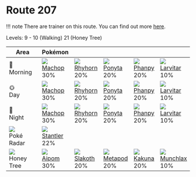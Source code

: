 # Route 207

!!! note
    There are trainer on this route. You can find out more [here](../../trainer_changes/route_207/).

Levels: 9 - 10 (Walking) 21 (Honey Tree)

Area                           | Pokémon                         | &nbsp;                          | &nbsp;                          | &nbsp;                          | &nbsp;
---                            | ---                             | ---                             | ---                             | ---                             | ---
🌅<br>Morning                   | ![][066]<br> [Machop]<br> 30%  | ![][111]<br> [Rhyhorn]<br> 20% | ![][077]<br> [Ponyta]<br> 20%  | ![][231]<br> [Phanpy]<br> 20%  | ![][246]<br> [Larvitar]<br> 10%
🌞<br>Day                       | ![][066]<br> [Machop]<br> 30%  | ![][111]<br> [Rhyhorn]<br> 20% | ![][077]<br> [Ponyta]<br> 20%  | ![][231]<br> [Phanpy]<br> 20%  | ![][246]<br> [Larvitar]<br> 10%
🌙<br>Night                     | ![][066]<br> [Machop]<br> 30%  | ![][111]<br> [Rhyhorn]<br> 20% | ![][077]<br> [Ponyta]<br> 20%  | ![][231]<br> [Phanpy]<br> 20%  | ![][246]<br> [Larvitar]<br> 10%
![][poke-radar]<br> Poké Radar | ![][234]<br> [Stantler]<br> 22%
![][honey]<br> Honey Tree      | ![][190]<br> [Aipom]<br> 30%   | ![][287]<br> [Slakoth]<br> 20% | ![][011]<br> [Metapod]<br> 20% | ![][014]<br> [Kakuna]<br> 20%  | ![][446]<br> [Munchlax]<br> 10%


[Metapod]: ../../pokemon_changes/011/
[Kakuna]: ../../pokemon_changes/014/
[Machop]: ../../pokemon_changes/066/
[Ponyta]: ../../pokemon_changes/077/
[Rhyhorn]: ../../pokemon_changes/111/
[Aipom]: ../../pokemon_changes/190/
[Phanpy]: ../../pokemon_changes/231/
[Stantler]: ../../pokemon_changes/234/
[Larvitar]: ../../pokemon_changes/246/
[Slakoth]: ../../pokemon_changes/287/
[Munchlax]: ../../pokemon_changes/446/
[honey]: ../img/items/honey.png
[poke-radar]: ../img/items/poke-radar.png
[011]: ../img/pokemon/011.png
[014]: ../img/pokemon/014.png
[066]: ../img/pokemon/066.png
[077]: ../img/pokemon/077.png
[111]: ../img/pokemon/111.png
[190]: ../img/pokemon/190.png
[231]: ../img/pokemon/231.png
[234]: ../img/pokemon/234.png
[246]: ../img/pokemon/246.png
[287]: ../img/pokemon/287.png
[446]: ../img/pokemon/446.png
